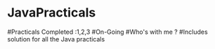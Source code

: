 # JavaPracticals
#Practicals Completed :1,2,3
#On-Going
#Who's with me ?
#Includes solution for all the Java practicals

